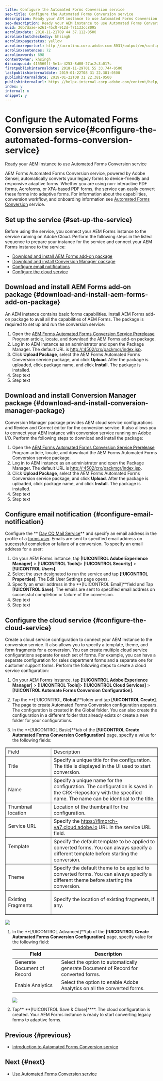 ```yaml
---
title: Configure the Automated Forms Conversion service
seo-title: Configure the Automated Forms Conversion service
description: Ready your AEM instance to use Automated Forms Conversion service
seo-description: Ready your AEM instance to use Automated Forms Conversion service
uuid: 26b7daae-e261-4bc0-912d-f71133cc8095
acrolinxdate: 2018-11-21T09 44 37.112-0500
acrolinxlastcheckedby: khsingh
acrolinxpagestatus: yellow
acrolinxreporturl: http //acrolinx.corp.adobe.com 8031/output/en/configure_the_automated_forms_conversion_service_krs_workflow_27a21c3e5e538b90_49_report.xml
acrolinxsentences: 72
acrolinxwords: 698
contentOwner: khsingh
discoiquuid: 415560ff-5e1a-4253-8d00-27ac2c3a017c
firstpublishinternaldate: 2018-11-29T01 55 33.744-0500
lastpublishinternaldate: 2019-01-22T08 31 22.381-0500
publishinternaldate: 2019-01-22T08 31 22.381-0500
publishinternalurl: https //helpx-internal.corp.adobe.com/content/help/en/experience-manager/6-4/forms/using/wip/configure-the-automated-forms-conversion-service.html
index: y
internal: n
snippet: y
---
```


# Configure the Automated Forms Conversion service{#configure-the-automated-forms-conversion-service}

Ready your AEM instance to use Automated Forms Conversion service

AEM Forms Automated Forms Conversion service, powered by Adobe Sensei, automatically converts your legacy forms to device-friendly and responsive adaptive forms. Whether you are using non-interactive PDF forms, Acroforms, or XFA-based PDF forms, the service can easily convert these forms into adaptive forms. For information about the capabilities, conversion workflow, and onboarding information see [Automated Forms Conversion](../../../forms/using/wip/introduction-to-automated-form-conversion-service.md) service.

## Set up the service {#set-up-the-service}

Before using the service, you connect your AEM Forms instance to the service running on Adobe Cloud. Perform the following steps in the listed sequence to prepare your instance for the service and connect your AEM Forms instance to the service:

* [Download and install AEM Forms add-on package](../../../forms/using/installing-configuring-aem-forms-osgi.md)
* [Download and install Conversion Manager package](../../../forms/using/wip/configure-the-automated-forms-conversion-service.md#main-pars-header-1968409873)
* [Configure email notifications](../../../forms/using/wip/configure-the-automated-forms-conversion-service.md#configureemailnotification)
* [Configure the cloud service](../../../forms/using/wip/configure-the-automated-forms-conversion-service.md#main-pars-header-402337891)

## Download and install AEM Forms add-on package  {#download-and-install-aem-forms-add-on-package}

An AEM instance contains basic forms capabilities. Install AEM Forms add-on package to avail all the capabilities of AEM Forms. The package is required to set up and run the conversion service:

1. Open the [AEM Forms Automated Forms Conversion Service Prerelease](../../../forms/using/wip/aem-forms-automated-forms-conversion-service-beta.md) Program article, locate, and download the AEM Forms add-on package. 
1. Log in to AEM instance as an administrator and open the Package Manager. The default URL is [http://<server>:4502/crx/packmgr/index.jsp](http://%3Cserver%3E:4502/crx/packmgr/index.jsp).
1. Click **Upload Package**, select the AEM Forms Automated Forms Conversion service package, and click **Upload**. After the package is uploaded, click package name, and click **Install**. The package is installed.
1. Step text
1. Step text

## Download and install Conversion Manager package  {#download-and-install-conversion-manager-package}

Conversion Manager package provides AEM cloud service configurations and Review and Correct editor for the conversion service. It also allows you to connect your AEM instance with conversion service running on Adobe I/O. Perform the following steps to download and install the package:

1. Open the [AEM Forms Automated Forms Conversion Service Prerelease](../../../forms/using/wip/aem-forms-automated-forms-conversion-service-beta.md) Program article, locate, and download the AEM Forms Automated Forms Conversion service package. 
1. Log in to AEM instance as an administrator and open the Package Manager. The default URL is [http://<server>:4502/crx/packmgr/index.jsp](http://%3Cserver%3E:4502/crx/packmgr/index.jsp).
1. Click **Upload Package**, select the AEM Forms Automated Forms Conversion service package, and click **Upload**. After the package is uploaded, click package name, and click **Install**. The package is installed.
1. Step text
1. Step text

<!--
Comment Type: draft

<ol>
<li><p>Log in to AEM instance as an administrator and open the package share. The default URL of the package share is <a>http://[server]:[port]/crx/packageshare</a>.</p> </li>
<li><p>In package share, search <strong>AEM Forms <strong>Conversion Manager package</strong></strong>, click the package applicable to your AEM Forms instance, and click <strong>Download</strong>. Read and accept the license agreement and click <strong>OK</strong>. The download starts.</p> </li>
<li><p>After the download completes, click <strong>Downloaded</strong>. You are redirected to package manager. In the package manager, search the downloaded package, and click <strong>Install</strong>. </p> <p>After the package is successfully installed, the <strong>Start Automated Form Conversion</strong> option becomes visible in Forms & Documents UI. Do not start the conversion yet. </p> </li>
<li>Step text</li>
<li>Step text</li>
</ol>
-->

## Configure email notification {#configure-email-notification}

Configure the ** [Day CQ Mail Service](https://helpx.adobe.com/experience-manager/6-4/sites/administering/using/notification.html#ConfiguringtheMailService)** and specify an email address in the profile of a [forms user](https://helpx.adobe.com/experience-manager/6-4/forms/using/forms-groups-privileges-tasks.html). Emails are sent to specified email address on successful completion or failure of a conversion. To specify an email address for a user:

<!--
Comment Type: annotation
Last Modified By: khsingh
Last Modified Date: 2018-12-17T02:00:03.194-0500
Day CQ Mail Service: - After beta, change the email link to /content/help/en/experience-manager/6-4/sites/administering/using/notification.html#ConfiguringtheMailService form users - After beta, change the email link to /content/help/en/experience-manager/6-4/forms/using/forms-groups-privileges-tasks.html
-->

1. On your AEM Forms instance, tap **[!UICONTROL Adobe Experience Manager]** > **[!UICONTROL Tools]**> **[!UICONTROL Security]** > **[!UICONTROL Users]**.
1. Select the user designated to run the service and tap **[!UICONTROL Properties]**. The Edit User Settings page opens. 
1. Specify an email address in the **[!UICONTROL Email]**field and Tap **[!UICONTROL Save]**. The emails are sent to specified email address on successful completion or failure of the conversion. 
1. Step text
1. Step text

## Configure the cloud service {#configure-the-cloud-service}

Create a cloud service configuration to connect your AEM Instance to the conversion service. It also allows you to specify a template, theme, and form fragments for a conversion. You can create multiple cloud service configurations separate for each set of forms. For example, you can have a separate configuration for sales department forms and a separate one for customer support forms. Perform the following steps to create a cloud service configuration:

1. On your AEM Forms instance, tap **[!UICONTROL Adobe Experience Manager]** > **[!UICONTROL Tools]**> **[!UICONTROL Cloud Services]** > **[!UICONTROL Automate Forms Conversion Configuration]**.
1. Tap the **[!UICONTROL **Global**]**folder and tap ****[!UICONTROL Create]****. The page to create Automated Forms Conversion configuration appears. The configuration is created in the Global folder. You can also create the configuration in a different folder that already exists or create a new folder for your configurations.   

1. In the **[!UICONTROL Basic]**tab of the **[!UICONTROL Create Automated Forms Conversion Configuration]** page, specify a value for the following fields:

<table border="1" cellpadding="1" cellspacing="0" width="100%"> 
 <tbody> 
  <tr> 
   <td width="30%">Field</td> 
   <td>Description</td> 
  </tr> 
  <tr> 
   <td>Title</td> 
   <td>Specify a unique title for the configuration. The title is displayed in the UI used to start conversion.</td> 
  </tr> 
  <tr> 
   <td>Name</td> 
   <td>Specify a unique name for the configuration. The configuration is saved in the CRX-Repository with the specified name. The name can be identical to the title. </td> 
  </tr> 
  <tr> 
   <td>Thumbnail location</td> 
   <td>Location of the thumbnail for the configuration. </td> 
  </tr> 
  <tr> 
   <td valign="top" width="96"><p>Service URL</p> </td> 
   <td>Specify the <a href="https://flmorch-va7.cloud.adobe.io/">https://flmorch-va7.cloud.adobe.io</a> URL in the service URL field. </td> 
  </tr> 
  <tr> 
   <td valign="top" width="96"><p>Template</p> </td> 
   <td>Specify the default template to be applied to converted forms. You can always specify a different template before starting the conversion.</td> 
  </tr> 
  <tr> 
   <td>Theme</td> 
   <td>Specify the default theme to be applied to converted forms. You can always specify a different theme before starting the conversion.</td> 
  </tr> 
  <tr> 
   <td valign="top" width="96"><p>Existing Fragments</p> </td> 
   <td valign="top" width="456"><p>Specify the location of existing fragments, if any.</p> </td> 
  </tr> 
 </tbody> 
</table>

   ![](assets/Service-Configuration-basic.png)

1. In the **[!UICONTROL Advanced]**tab of the **[!UICONTROL Create Automated Forms Conversion Configuration]** page, specify value for the following field:

   | Field |Description |
   |---|---|
   | Generate Document of Record |Select the option to automatically generate Document of Record for converted forms. |
   | Enable Analytics |Select the option to enable Adobe Analytics on all the converted forms. |

   ![](assets/Service-Configuration-advanced.png)

1. Tap** **[!UICONTROL Save & Close]****. The cloud configuration is created. Your AEM Forms instance is ready to start converting legacy forms to adaptive forms.

## Previous {#previous}

* [Introduction to Automated Forms Conversion service](../../../forms/using/wip/introduction-to-automated-form-conversion-service.md)

## Next {#next}

* [Use Automated Forms Conversion service](../../../forms/using/wip/convert-existing-forms-to-adaptive-forms.md)

